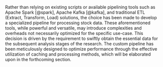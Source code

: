 Rather than relying on existing scripts or available pipelining tools such as Apache Spark [@spark], Apache Kafka [@kafka], and traditional ETL (Extract, Transform, Load) solutions, the choice has been made to develop a specialized pipeline for processing stock data. These aforementioned tools, while powerful and versatile, may introduce complexities and overheads not necessarily optimized for the specific use-case. This decision is driven by the requirement to swiftly obtain the essential data for the subsequent analysis stages of the research. The custom pipeline has been meticulously designed to optimize performance through the effective utilization of caching and processing methods, which will be elaborated upon in the forthcoming section.